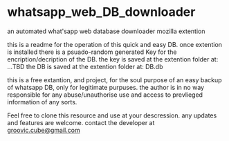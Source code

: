 # whatsapp_web_DB_downloader
an automated what'sapp web database downloader mozilla extention

this is a readme for the operation of this quick and easy DB.
once extention is installed there is a psuado-random generated Key for the encription/decription of the DB.
the key is saved at the extention folder at: ...TBD
the DB is saved at the extention folder at: DB.db

this is a free extantion, and project, for the soul purpose of an easy backup of whatsapp DB, only for legitimate purpuses.
the author is in no way responsible for any abuse/unauthorise use and access to prevlieged information of any sorts.

Feel free to clone this resource and use at your descression. any updates and features are welcome.
contact the developer at groovic.cube@gmail.com

